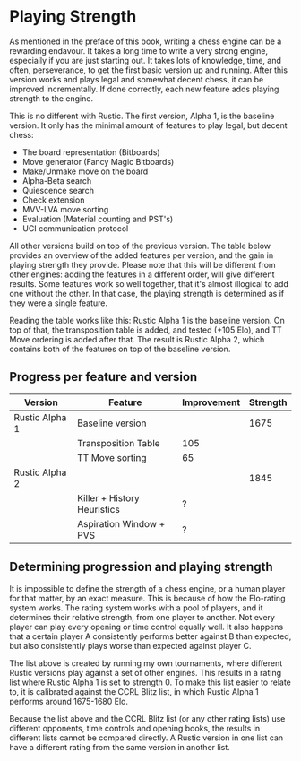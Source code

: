 # Playing Strength

As mentioned in the preface of this book, writing a chess engine can be a
rewarding endavour. It takes a long time to write a very strong engine,
especially if you are just starting out. It takes lots of knowledge, time,
and often, perseverance, to get the first basic version up and running.
After this version works and plays legal and somewhat decent chess, it can
be improved incrementally. If done correctly, each new feature adds playing
strength to the engine.

This is no different with Rustic. The first version, Alpha 1, is the
baseline version. It only has the minimal amount of features to play legal,
but decent chess:

- The board representation (Bitboards)
- Move generator (Fancy Magic Bitboards)
- Make/Unmake move on the board
- Alpha-Beta search
- Quiescence search
- Check extension
- MVV-LVA move sorting
- Evaluation (Material counting and PST's)
- UCI communication protocol

All other versions build on top of the previous version. The table below
provides an overview of the added features per version, and the gain in
playing strength they provide. Please note that this will be different from
other engines: adding the features in a different order, will give
different results. Some features work so well together, that it's almost
illogical to add one without the other. In that case, the playing strength
is determined as if they were a single feature.

Reading the table works like this: Rustic Alpha 1 is the baseline version.
On top of that, the transposition table is added, and tested (+105 Elo),
and TT Move ordering is added after that. The result is Rustic Alpha 2,
which contains both of the features on top of the baseline version.

## Progress per feature and version

| Version        | Feature                     | Improvement | Strength |
|----------------|-----------------------------|-------------|----------|
| Rustic Alpha 1 | Baseline version            |             | 1675     |
|                | Transposition Table         | 105         |          |
|                | TT Move sorting             | 65          |          |
| Rustic Alpha 2 |                             |             | 1845     |
|                | Killer + History Heuristics | ?           |          |
|                | Aspiration Window + PVS     | ?           |          |

## Determining progression and playing strength

It is impossible to define the strength of a chess engine, or a human
player for that matter, by an exact measure. This is because of how the
Elo-rating system works. The rating system works with a pool of players,
and it determines their relative strength, from one player to another. Not
every player can play every opening or time control equally well. It also
happens that a certain player A consistently performs better against B than
expected, but also consistently plays worse than expected against player C.

The list above is created by running my own tournaments, where different
Rustic versions play against a set of other engines. This results in a
rating list where Rustic Alpha 1 is set to strength 0. To make this list
easier to relate to, it is calibrated against the CCRL Blitz list, in which
Rustic Alpha 1 performs around 1675-1680 Elo.

Because the list above and the CCRL Blitz list (or any other rating lists)
use different opponents, time controls and opening books, the results in
different lists cannot be compared directly. A Rustic version in one list
can have a different rating from the same version in another list.



